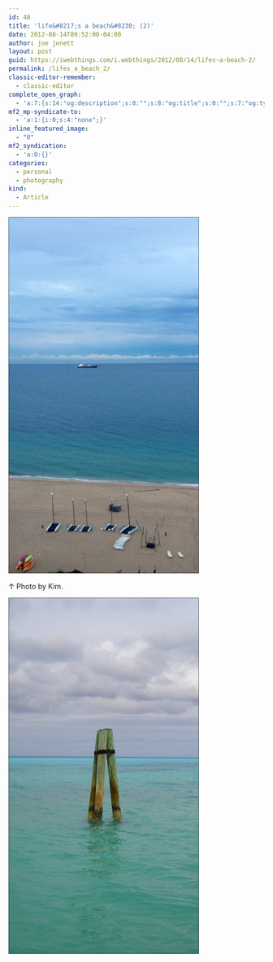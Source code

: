```yaml
---
id: 48
title: 'life&#8217;s a beach&#8230; (2)'
date: 2012-08-14T09:52:00-04:00
author: joe jenett
layout: post
guid: https://iwebthings.com/i.webthings/2012/08/14/lifes-a-beach-2/
permalink: /lifes_a_beach_2/
classic-editor-remember:
  - classic-editor
complete_open_graph:
  - 'a:7:{s:14:"og:description";s:0:"";s:8:"og:title";s:0:"";s:7:"og:type";s:0:"";s:12:"twitter:card";s:7:"summary";s:15:"twitter:creator";s:0:"";s:19:"twitter:description";s:0:"";s:8:"og:image";s:0:"";}'
mf2_mp-syndicate-to:
  - 'a:1:{i:0;s:4:"none";}'
inline_featured_image:
  - "0"
mf2_syndication:
  - 'a:0:{}'
categories:
  - personal
  - photography
kind:
  - Article
---
```

<img src="/images/lifes_a_beach_7.jpg" alt="life's a beach (7)" style="border:none;" />  
  
&#8593; Photo by Kim. 

<img src="/images/lifes_a_beach_8.jpg" alt="life's a beach (8)" style="border:none;" />